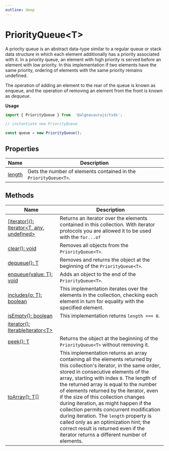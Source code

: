 ```yaml
---
outline: deep
---
```


# ****PriorityQueue&lt;T&gt;****

A priority queue is an abstract data-type similar to a regular queue or stack data structure in which each element additionally has a priority associated with it.
In a priority queue, an element with high priority is served before an element with low priority.
In this implementation if two elements have the same priority, ordering of elements with the same priority remains undefined.

The operation of adding an element to the rear of the queue is known as enqueue, and the operation of removing an element from the front is known as _dequeue_.

**Usage**

```typescript
import { PriorityQueue } from  '@algoasaurujs/tsds';

// instantiate new PriorityQueue

const queue = new PriorityQueue();
```

## **Properties**

| Name                                                       | Description                                                      |
| ---------------------------------------------------------- | ---------------------------------------------------------------- |
| [length](/data-structures/PriorityQueue/properties/length) | Gets the number of elements contained in the `PriorityQueue<T>`. |

## **Methods**

| Name                                                                                                                                       | Description                                                                                                                                                                                                                                                                                                                                                                                                                                                                                                                                                                                                 |
| ------------------------------------------------------------------------------------------------------------------------------------------ | ----------------------------------------------------------------------------------------------------------------------------------------------------------------------------------------------------------------------------------------------------------------------------------------------------------------------------------------------------------------------------------------------------------------------------------------------------------------------------------------------------------------------------------------------------------------------------------------------------------- |
| [&lsqb;iterator&rsqb;&lpar;&rpar;&colon; Iterator&lt;T&comma; any&comma; undefined&gt;](/data-structures/PriorityQueue/methods/[iterator]) | Returns an iterator over the elements contained in this collection. With iterator protocols you are allowed it to be used with the `for...of`                                                                                                                                                                                                                                                                                                                                                                                                                                                               |
| [clear&lpar;&rpar;&colon; void](/data-structures/PriorityQueue/methods/clear)                                                              | Removes all objects from the `PriorityQueue<T>`.                                                                                                                                                                                                                                                                                                                                                                                                                                                                                                                                                            |
| [dequeue&lpar;&rpar;&colon; T](/data-structures/PriorityQueue/methods/dequeue)                                                             | Removes and returns the object at the beginning of the `PriorityQueue<T>`.                                                                                                                                                                                                                                                                                                                                                                                                                                                                                                                                  |
| [enqueue&lpar;value&colon; T&rpar;&colon; void](/data-structures/PriorityQueue/methods/enqueue)                                            | Adds an object to the end of the `PriorityQueue<T>`.                                                                                                                                                                                                                                                                                                                                                                                                                                                                                                                                                        |
| [includes&lpar;o&colon; T&rpar;&colon; boolean](/data-structures/PriorityQueue/methods/includes)                                           | This implementation iterates over the elements in the collection, checking each element in turn for equality with the specified element.                                                                                                                                                                                                                                                                                                                                                                                                                                                                    |
| [isEmpty&lpar;&rpar;&colon; boolean](/data-structures/PriorityQueue/methods/isEmpty)                                                       | This implementation returns `length === 0`.                                                                                                                                                                                                                                                                                                                                                                                                                                                                                                                                                                 |
| [iterator&lpar;&rpar;&colon; IterableIterator&lt;T&gt;](/data-structures/PriorityQueue/methods/iterator)                                   |                                                                                                                                                                                                                                                                                                                                                                                                                                                                                                                                                                                                             |
| [peek&lpar;&rpar;&colon; T](/data-structures/PriorityQueue/methods/peek)                                                                   | Returns the object at the beginning of the `PriorityQueue<T>` without removing it.                                                                                                                                                                                                                                                                                                                                                                                                                                                                                                                          |
| [toArray&lpar;&rpar;&colon; T&lsqb;&rsqb;](/data-structures/PriorityQueue/methods/toArray)                                                 | This implementation returns an array containing all the elements returned by this collection's iterator, in the same order, stored in consecutive elements of the array, starting with index `0`. The length of the returned array is equal to the number of elements returned by the iterator, even if the size of this collection changes during iteration, as might happen if the collection permits concurrent modification during iteration. The `length` property is called only as an optimization hint; the correct result is returned even if the iterator returns a different number of elements. |


